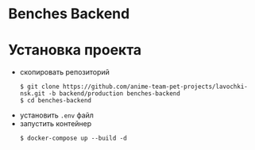 # Benches Backend

# Установка проекта

- скопировать репозиторий
    ```console
    $ git clone https://github.com/anime-team-pet-projects/lavochki-nsk.git -b backend/production benches-backend
    $ cd benches-backend
    ```
- установить `.env` файл
- запустить контейнер
    ```console
    $ docker-compose up --build -d
    ```
